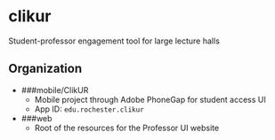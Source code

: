 # clikur
Student-professor engagement tool for large lecture halls

## Organization
* ###mobile/ClikUR
	* Mobile project through Adobe PhoneGap for student access UI
	* App ID: `edu.rochester.clikur`
* ###web
	* Root of the resources for the Professor UI website